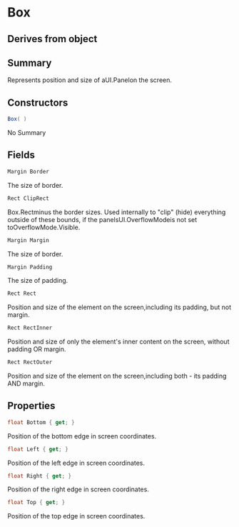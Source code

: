 # Box

## Derives from object

## Summary

Represents position and size of aUI.Panelon the screen.
## Constructors

```c#
Box( ) 
```
No Summary
## Fields

```c#
Margin Border
```
The size of border.
```c#
Rect ClipRect
```
Box.Rectminus the border sizes.
Used internally to "clip" (hide) everything outside of these bounds, if the panelsUI.OverflowModeis not set toOverflowMode.Visible.
```c#
Margin Margin
```
The size of border.
```c#
Margin Padding
```
The size of padding.
```c#
Rect Rect
```
Position and size of the element on the screen,including its padding, but not margin.
```c#
Rect RectInner
```
Position and size of only the element's inner content on the screen, without padding OR margin.
```c#
Rect RectOuter
```
Position and size of the element on the screen,including both - its padding AND margin.
## Properties

```c#
float Bottom { get; } 
```
Position of the bottom edge in screen coordinates.
```c#
float Left { get; } 
```
Position of the left edge in screen coordinates.
```c#
float Right { get; } 
```
Position of the right edge in screen coordinates.
```c#
float Top { get; } 
```
Position of the top edge in screen coordinates.
